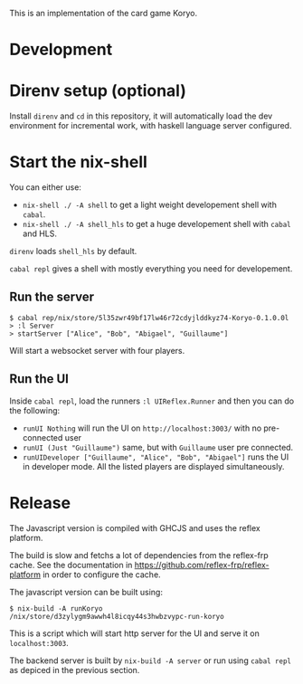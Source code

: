 This is an implementation of the card game Koryo.

# Development

# Direnv setup (optional)

Install `direnv` and `cd` in this repository, it will automatically load the dev environment for incremental work, with haskell language server configured.

# Start the nix-shell

You can either use:

- `nix-shell ./ -A shell` to get a light weight developement shell with `cabal`.
- `nix-shell ./ -A shell_hls` to get a huge developement shell with `cabal` and HLS.

`direnv` loads `shell_hls` by default.

`cabal repl` gives a shell with mostly everything you need for developement.

## Run the server

```
$ cabal rep/nix/store/5l35zwr49bf17lw46r72cdyjlddkyz74-Koryo-0.1.0.0l
> :l Server
> startServer ["Alice", "Bob", "Abigael", "Guillaume"]
```

Will start a websocket server with four players.

## Run the UI

Inside `cabal repl`, load the runners `:l UIReflex.Runner` and then you can do the following:

- `runUI Nothing` will run the UI on `http://localhost:3003/` with no pre-connected user
- `runUI (Just "Guillaume")` same, but with `Guillaume` user pre connected.
- `runUIDeveloper ["Guillaume", "Alice", "Bob", "Abigael"]` runs the UI in developer mode. All the listed players are displayed simultaneously.

# Release

The Javascript version is compiled with GHCJS and uses the reflex platform.

The build is slow and fetchs a lot of dependencies from the reflex-frp cache. See the documentation in https://github.com/reflex-frp/reflex-platform in order to configure the cache.

The javascript version can be built using:

```
$ nix-build -A runKoryo
/nix/store/d3zylygm9awwh4l8icqy44s3hwbzvypc-run-koryo
```

This is a script which will start http server for the UI and serve it on `localhost:3003`.

The backend server is built by `nix-build -A server` or run using `cabal repl` as depiced in the previous section.
